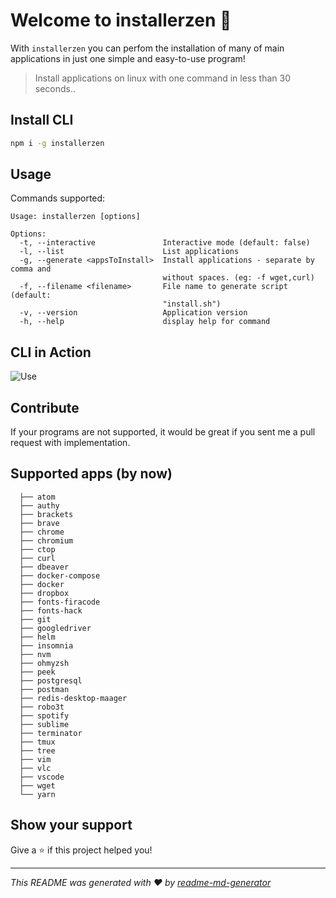 # Welcome to installerzen 👑
With `installerzen` you can perfom the installation of many of main applications in just one simple and easy-to-use program!

> Install applications on linux with one command in less than 30 seconds..

## Install CLI

```sh
npm i -g installerzen
```

## Usage
Commands supported:
```
Usage: installerzen [options]

Options:
  -t, --interactive               Interactive mode (default: false)
  -l, --list                      List applications
  -g, --generate <appsToInstall>  Install applications - separate by comma and
                                  without spaces. (eg: -f wget,curl)
  -f, --filename <filename>       File name to generate script (default:
                                  "install.sh")
  -v, --version                   Application version
  -h, --help                      display help for command
```
## CLI in Action
![Use](http://jfollmann.com/installerzen/handson.gif)

## Contribute

If your programs are not supported, it would be great if you sent me a pull request with implementation.

## Supported apps (by now)

```
  ├── atom
  ├── authy
  ├── brackets
  ├── brave
  ├── chrome
  ├── chromium
  ├── ctop
  ├── curl
  ├── dbeaver
  ├── docker-compose
  ├── docker
  ├── dropbox
  ├── fonts-firacode
  ├── fonts-hack
  ├── git
  ├── googledriver
  ├── helm
  ├── insomnia
  ├── nvm
  ├── ohmyzsh
  ├── peek
  ├── postgresql
  ├── postman
  ├── redis-desktop-maager
  ├── robo3t
  ├── spotify
  ├── sublime
  ├── terminator
  ├── tmux
  ├── tree
  ├── vim
  ├── vlc
  ├── vscode
  ├── wget
  └── yarn
```

## Show your support

Give a ⭐️ if this project helped you!

***
_This README was generated with ❤️ by [readme-md-generator](https://github.com/kefranabg/readme-md-generator)_

